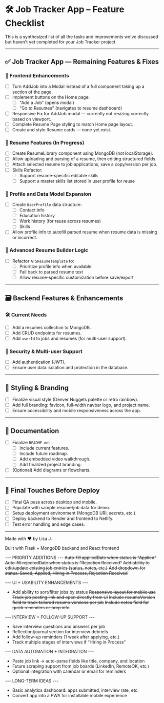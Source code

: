 # 🛠️ Job Tracker App – Feature Checklist

This is a synthesized list of all the tasks and improvements we've discussed but haven't yet completed for your Job Tracker project.

---

## ✅ Job Tracker App — Remaining Features & Fixes

### 🔄 Frontend Enhancements

- [ ] Turn AddJob into a Modal instead of a full component taking up a section of the page.
- [ ] Implement buttons on the Home page:
  - [ ] "Add a Job" (opens modal)
  - [ ] "Go to Resumes" (navigates to resume dashboard)
- [ ] Responsive Fix for AddJob modal — currently not resizing correctly based on viewport.
- [ ] Complete Resume Page styling to match Home page layout.
- [ ] Create and style Resume cards — none yet exist.

### 📄 Resume Features (In Progress)

- [ ] Create ResumeLibrary component using MongoDB (not localStorage).
- [ ] Allow uploading and parsing of a resume, then editing structured fields.
- [ ] Attach selected resume to job applications, save a copy/version per job.
- [ ] Skills Refactor:
  - [ ] Support resume-specific editable skills
  - [ ] Support a master skills list stored in user profile for reuse

### 🧠 Profile and Data Model Expansion

- [ ] Create `UserProfile` data structure:
  - [ ] Contact info
  - [ ] Education history
  - [ ] Work history (for reuse across resumes)
  - [ ] Skills
- [ ] Allow profile info to autofill parsed resume when resume data is missing or incorrect.

### 🧪 Advanced Resume Builder Logic

- [ ] Refactor `ATSResumeTemplate` to:
  - [ ] Prioritize profile info when available
  - [ ] Fall back to parsed resume text
  - [ ] Allow resume-specific customization before save/export

---

## 🗃️ Backend Features & Enhancements

### 🛠️ Current Needs

- [ ] Add a resumes collection to MongoDB.
- [ ] Add CRUD endpoints for resumes.
- [ ] Add `userId` to jobs and resumes (for multi-user support).

### 🔐 Security & Multi-user Support

- [ ] Add authentication (JWT).
- [ ] Ensure user data isolation and protection in the database.

---

## 🎨 Styling & Branding

- [ ] Finalize visual style (Denver Nuggets palette or retro rainbow).
- [ ] Add full branding: favicon, full-width navbar logo, and project name.
- [ ] Ensure accessibility and mobile responsiveness across the app.

---

## 📄 Documentation

- [ ] Finalize `README.md`:
  - [ ] Include current features.
  - [ ] Include future roadmap.
  - [ ] Add embedded video walkthrough.
  - [ ] Add finalized project branding.
- [ ] (Optional) Add diagrams or flowcharts.

---

## 🧪 Final Touches Before Deploy

- [ ] Final QA pass across desktop and mobile.
- [ ] Populate with sample resume/job data for demo.
- [ ] Setup deployment environment (MongoDB URI, secrets, etc.).
- [ ] Deploy backend to Render and frontend to Netlify.
- [ ] Test error handling and edge cases.

---

Made with ❤️ by Lisa J.

Built with Flask + MongoDB backend and React frontend

--- PRIORITY ADDITIONS ---
~~Auto-fill appliedDate when status is "Applied"~~
~~Auto-fill rejectedDate when status is "Rejection Received"~~
~~Add ability to edit/update existing job entries (status, notes, etc.)~~
~~Add dropdown for status: Saved, Applied, Hiring in Process, Rejection Received~~

--- UI + USABILITY ENHANCEMENTS ---

- Add ability to sort/filter jobs by status
  ~~Responsive layout for mobile use~~
  ~~Track job posting link and open directly from UI~~
  ~~Include resumeVersion field to track tailored resume versions per job~~
  ~~Include notes field for quick reminders or prep info~~

--- INTERVIEW + FOLLOW-UP SUPPORT ---

- Save interview questions and answers per job
- Reflection/journal section for interview debriefs
- Add follow-up reminders (1 week after applying, etc.)
- Track multiple stages of interviews if “Hiring in Process”

--- DATA AUTOMATION + INTEGRATION ---

- Paste job link → auto-parse fields like title, company, and location
- Future scraping support from job boards (LinkedIn, RemoteOK, etc.)
- Optional integration with calendar or email for reminders

--- LONG-TERM IDEAS ---

- Basic analytics dashboard: apps submitted, interview rate, etc.
- Convert app into a PWA for installable mobile experience
